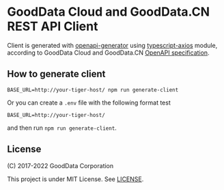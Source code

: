 # GoodData Cloud and GoodData.CN REST API Client

Client is generated with [openapi-generator](https://github.com/OpenAPITools/openapi-generator) using [typescript-axios](https://github.com/OpenAPITools/openapi-generator/tree/master/modules/openapi-generator/src/main/resources/typescript-axios) module, according to GoodData Cloud and GoodData.CN [OpenAPI specification](https://github.com/OAI/OpenAPI-Specification).

## How to generate client

`BASE_URL=http://your-tiger-host/ npm run generate-client`

Or you can create a `.env` file with the following format
test

```
BASE_URL=http://your-tiger-host/
```

and then run `npm run generate-client`.

## License

(C) 2017-2022 GoodData Corporation

This project is under MIT License. See [LICENSE](https://github.com/gooddata/gooddata-ui-sdk/blob/master/libs/api-client-tiger/LICENSE).
